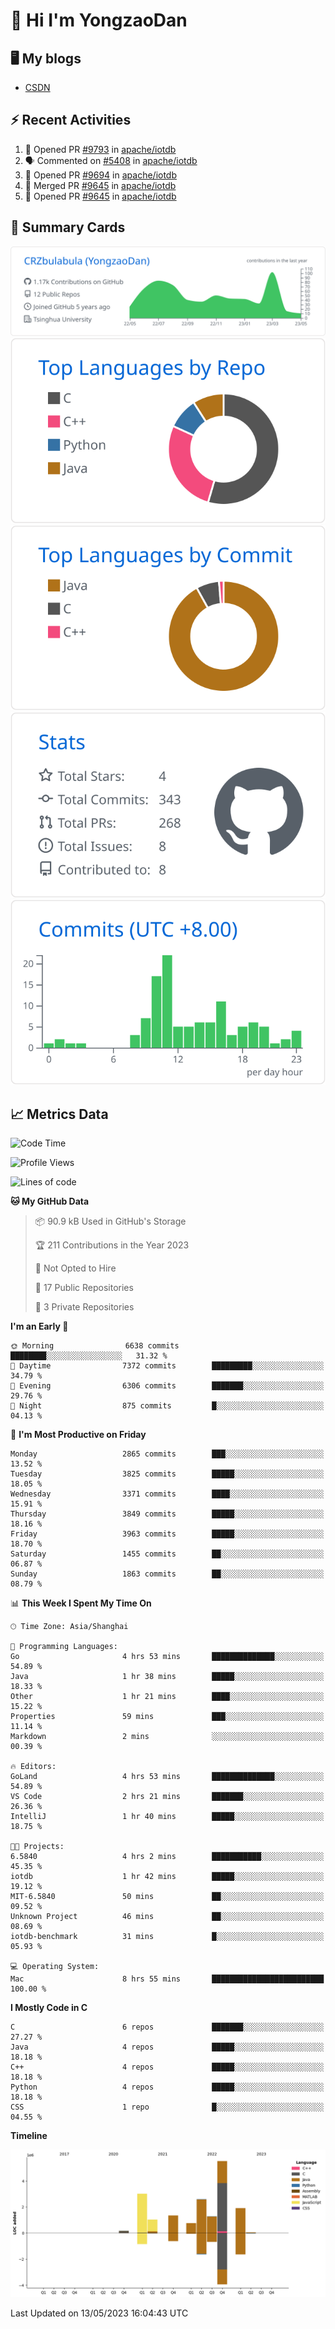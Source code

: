 # 👋 Hi I'm YongzaoDan

## 🖥 My blogs
  + [CSDN](https://blog.csdn.net/CRZbulabula?type=blog)

## ⚡ Recent Activities
<!--START_SECTION:activity-->
1. 💪 Opened PR [#9793](https://github.com/apache/iotdb/pull/9793) in [apache/iotdb](https://github.com/apache/iotdb)
2. 🗣 Commented on [#5408](https://github.com/apache/iotdb/issues/5408) in [apache/iotdb](https://github.com/apache/iotdb)
3. 💪 Opened PR [#9694](https://github.com/apache/iotdb/pull/9694) in [apache/iotdb](https://github.com/apache/iotdb)
4. 🎉 Merged PR [#9645](https://github.com/apache/iotdb/pull/9645) in [apache/iotdb](https://github.com/apache/iotdb)
5. 💪 Opened PR [#9645](https://github.com/apache/iotdb/pull/9645) in [apache/iotdb](https://github.com/apache/iotdb)
<!--END_SECTION:activity-->

## 🎑 Summary Cards

[![](https://raw.githubusercontent.com/CRZbulabula/CRZbulabula/main/profile-summary-card-output/github/0-profile-details.svg)](https://github.com/vn7n24fzkq/github-profile-summary-cards)
[![](https://raw.githubusercontent.com/CRZbulabula/CRZbulabula/main/profile-summary-card-output/github/1-repos-per-language.svg)](https://github.com/vn7n24fzkq/github-profile-summary-cards) [![](https://raw.githubusercontent.com/CRZbulabula/CRZbulabula/main/profile-summary-card-output/github/2-most-commit-language.svg)](https://github.com/vn7n24fzkq/github-profile-summary-cards)
[![](https://raw.githubusercontent.com/CRZbulabula/CRZbulabula/main/profile-summary-card-output/github/3-stats.svg)](https://github.com/vn7n24fzkq/github-profile-summary-cards) [![](https://raw.githubusercontent.com/CRZbulabula/CRZbulabula/main/profile-summary-card-output/github/4-productive-time.svg)](https://github.com/vn7n24fzkq/github-profile-summary-cards)

## 📈 Metrics Data

<!--START_SECTION:waka-->
![Code Time](http://img.shields.io/badge/Code%20Time-115%20hrs%2028%20mins-blue)

![Profile Views](http://img.shields.io/badge/Profile%20Views-6-blue)

![Lines of code](https://img.shields.io/badge/From%20Hello%20World%20I%27ve%20Written-17.7%20million%20lines%20of%20code-blue)

**🐱 My GitHub Data** 

> 📦 90.9 kB Used in GitHub's Storage 
 > 
> 🏆 211 Contributions in the Year 2023
 > 
> 🚫 Not Opted to Hire
 > 
> 📜 17 Public Repositories 
 > 
> 🔑 3 Private Repositories 
 > 
**I'm an Early 🐤** 

```text
🌞 Morning                6638 commits        ████████░░░░░░░░░░░░░░░░░   31.32 % 
🌆 Daytime                7372 commits        █████████░░░░░░░░░░░░░░░░   34.79 % 
🌃 Evening                6306 commits        ███████░░░░░░░░░░░░░░░░░░   29.76 % 
🌙 Night                  875 commits         █░░░░░░░░░░░░░░░░░░░░░░░░   04.13 % 
```
📅 **I'm Most Productive on Friday** 

```text
Monday                   2865 commits        ███░░░░░░░░░░░░░░░░░░░░░░   13.52 % 
Tuesday                  3825 commits        █████░░░░░░░░░░░░░░░░░░░░   18.05 % 
Wednesday                3371 commits        ████░░░░░░░░░░░░░░░░░░░░░   15.91 % 
Thursday                 3849 commits        █████░░░░░░░░░░░░░░░░░░░░   18.16 % 
Friday                   3963 commits        █████░░░░░░░░░░░░░░░░░░░░   18.70 % 
Saturday                 1455 commits        ██░░░░░░░░░░░░░░░░░░░░░░░   06.87 % 
Sunday                   1863 commits        ██░░░░░░░░░░░░░░░░░░░░░░░   08.79 % 
```


📊 **This Week I Spent My Time On** 

```text
🕑︎ Time Zone: Asia/Shanghai

💬 Programming Languages: 
Go                       4 hrs 53 mins       ██████████████░░░░░░░░░░░   54.89 % 
Java                     1 hr 38 mins        █████░░░░░░░░░░░░░░░░░░░░   18.33 % 
Other                    1 hr 21 mins        ████░░░░░░░░░░░░░░░░░░░░░   15.22 % 
Properties               59 mins             ███░░░░░░░░░░░░░░░░░░░░░░   11.14 % 
Markdown                 2 mins              ░░░░░░░░░░░░░░░░░░░░░░░░░   00.39 % 

🔥 Editors: 
GoLand                   4 hrs 53 mins       ██████████████░░░░░░░░░░░   54.89 % 
VS Code                  2 hrs 21 mins       ███████░░░░░░░░░░░░░░░░░░   26.36 % 
IntelliJ                 1 hr 40 mins        █████░░░░░░░░░░░░░░░░░░░░   18.75 % 

🐱‍💻 Projects: 
6.5840                   4 hrs 2 mins        ███████████░░░░░░░░░░░░░░   45.35 % 
iotdb                    1 hr 42 mins        █████░░░░░░░░░░░░░░░░░░░░   19.12 % 
MIT-6.5840               50 mins             ██░░░░░░░░░░░░░░░░░░░░░░░   09.52 % 
Unknown Project          46 mins             ██░░░░░░░░░░░░░░░░░░░░░░░   08.69 % 
iotdb-benchmark          31 mins             █░░░░░░░░░░░░░░░░░░░░░░░░   05.93 % 

💻 Operating System: 
Mac                      8 hrs 55 mins       █████████████████████████   100.00 % 
```

**I Mostly Code in C** 

```text
C                        6 repos             ███████░░░░░░░░░░░░░░░░░░   27.27 % 
Java                     4 repos             █████░░░░░░░░░░░░░░░░░░░░   18.18 % 
C++                      4 repos             █████░░░░░░░░░░░░░░░░░░░░   18.18 % 
Python                   4 repos             █████░░░░░░░░░░░░░░░░░░░░   18.18 % 
CSS                      1 repo              █░░░░░░░░░░░░░░░░░░░░░░░░   04.55 % 
```



**Timeline**

![Lines of Code chart](https://raw.githubusercontent.com/CRZbulabula/CRZbulabula/main/assets/bar_graph.png)


 Last Updated on 13/05/2023 16:04:43 UTC
<!--END_SECTION:waka-->

